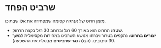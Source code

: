 # שרביט הפחד

מזמן חרוט של אנרגיה קסומה שמפחידה את אלו שבתוכו.

- **שטח:** החרוט הוא באורך 60 רגל וברוחב 30 רגל בקצה הרחוק.
- **יצורים בחרוט:** נתקפים בטרור ויברחו מנושא השרביט במהירות מקסימלית למשך 30 סיבובים. (הצלה **נגד שרביטים** מבטלת את ההשפעה).